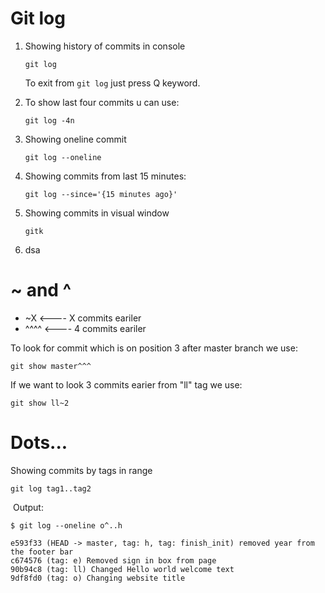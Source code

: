 # Git log

1. Showing history of commits in console

    ```
    git log
    ```

    To exit from `git log`  just press Q keyword.

2. To show last four commits u can use:

    ```
    git log -4n
    ```

3. Showing oneline commit

    ```
    git log --oneline
    ```

4. Showing commits from last 15 minutes:

    ```
    git log --since='{15 minutes ago}'
    ```

5. Showing commits in visual window

    ```
    gitk
    ```

6. dsa

# ~ and ^

- <commit>~X	<---- X commits eariler
- <commit>^^^^	<---- 4 commits eariler

To look for commit which is on position 3 after master branch we use:

```
git show master^^^
```

If we want to look 3 commits earier from "ll" tag we use:

```
git show ll~2
```

# Dots...

Showing commits by tags in range

```
git log tag1..tag2
```

​	Output:

```
$ git log --oneline o^..h

e593f33 (HEAD -> master, tag: h, tag: finish_init) removed year from the footer bar
c674576 (tag: e) Removed sign in box from page
90b94c8 (tag: ll) Changed Hello world welcome text
9df8fd0 (tag: o) Changing website title

```

